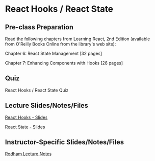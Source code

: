 # React Hooks / React State

## Pre-class Preparation

Read the following chapters from Learning React, 2nd Edition (available from O'Reilly Books Online from the library's web site):

Chapter 6: React State Management [32 pages]

Chapter 7: Enhancing Components with Hooks [26 pages]

## Quiz

React Hooks / React State Quiz

## Lecture Slides/Notes/Files

[React Hooks - Slides](https://docs.google.com/presentation/d/1uvXG2oblz7-EWZBMaVON8HcuMjM6LnuI9tIxZd0ZApc/edit?usp=sharing)

[React State - Slides](https://docs.google.com/presentation/d/17CmZXxWlX5s6-FqVrORl80hX_invbTh4RcxKdUwOu0c/edit?usp=sharing)


## Instructor-Specific Slides/Notes/Files

[Rodham Lecture Notes](./rodham-notes/state-hooks.md)
